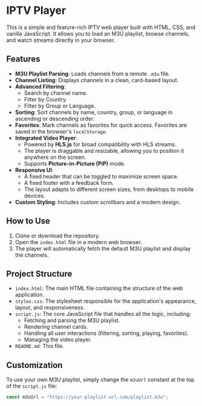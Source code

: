# IPTV Player

This is a simple and feature-rich IPTV web player built with HTML, CSS, and vanilla JavaScript. It allows you to load an M3U playlist, browse channels, and watch streams directly in your browser.

## Features

- **M3U Playlist Parsing**: Loads channels from a remote `.m3u` file.
- **Channel Listing**: Displays channels in a clean, card-based layout.
- **Advanced Filtering**:
  - Search by channel name.
  - Filter by Country.
  - Filter by Group or Language.
- **Sorting**: Sort channels by name, country, group, or language in ascending or descending order.
- **Favorites**: Mark channels as favorites for quick access. Favorites are saved in the browser's `localStorage`.
- **Integrated Video Player**:
  - Powered by **HLS.js** for broad compatibility with HLS streams.
  - The player is draggable and resizable, allowing you to position it anywhere on the screen.
  - Supports **Picture-in-Picture (PiP)** mode.
- **Responsive UI**:
  - A fixed header that can be toggled to maximize screen space.
  - A fixed footer with a feedback form.
  - The layout adapts to different screen sizes, from desktops to mobile devices.
- **Custom Styling**: Includes custom scrollbars and a modern design.

## How to Use

1.  Clone or download the repository.
2.  Open the `index.html` file in a modern web browser.
3.  The player will automatically fetch the default M3U playlist and display the channels.

## Project Structure

- `index.html`: The main HTML file containing the structure of the web application.
- `styles.css`: The stylesheet responsible for the application's appearance, layout, and responsiveness.
- `script.js`: The core JavaScript file that handles all the logic, including:
  - Fetching and parsing the M3U playlist.
  - Rendering channel cards.
  - Handling all user interactions (filtering, sorting, playing, favorites).
  - Managing the video player.
- `README.md`: This file.

## Customization

To use your own M3U playlist, simply change the `m3uUrl` constant at the top of the `script.js` file:

```javascript
const m3uUrl = "https://your-playlist-url.com/playlist.m3u";
```
